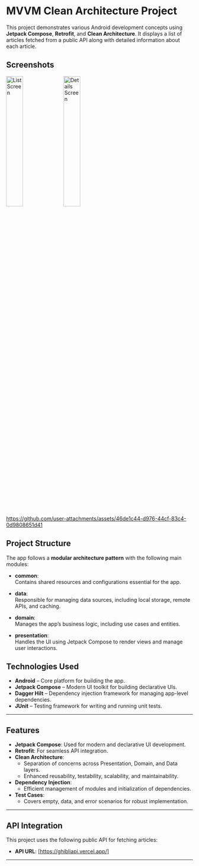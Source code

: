 # MVVM Clean Architecture Project

This project demonstrates various Android development concepts using **Jetpack Compose**, **Retrofit**, and **Clean Architecture**. It displays a list of articles fetched from a public API along with detailed information about each article.

## Screenshots
<p>
  <img src="https://github.com/user-attachments/assets/fd19c920-30cb-4a3e-bdd7-84c0adec6a02" alt="List Screen" width="30%" />
  <img src="https://github.com/user-attachments/assets/2c22223c-f906-48cd-ac71-5f60658fbd30" alt="Details Screen" width="30%" />
</p>

https://github.com/user-attachments/assets/46de1c44-d976-44cf-83c4-0d9808651d41

## Project Structure

The app follows a **modular architecture pattern** with the following main modules:

- **common**:  
  Contains shared resources and configurations essential for the app.

- **data**:  
  Responsible for managing data sources, including local storage, remote APIs, and caching.

- **domain**:  
  Manages the app’s business logic, including use cases and entities.

- **presentation**:  
  Handles the UI using Jetpack Compose to render views and manage user interactions.

## Technologies Used

- **Android** – Core platform for building the app.
- **Jetpack Compose** – Modern UI toolkit for building declarative UIs.
- **Dagger Hilt** – Dependency injection framework for managing app-level dependencies.
- **JUnit** – Testing framework for writing and running unit tests.

---

## Features

- **Jetpack Compose**: Used for modern and declarative UI development.
- **Retrofit**: For seamless API integration.
- **Clean Architecture**:
    - Separation of concerns across Presentation, Domain, and Data layers.
    - Enhanced reusability, testability, scalability, and maintainability.
- **Dependency Injection**:
    - Efficient management of modules and initialization of dependencies.
- **Test Cases**:
    - Covers empty, data, and error scenarios for robust implementation.

---

## API Integration

This project uses the following public API for fetching articles:
- **API URL**: [https://ghibliapi.vercel.app/]

---

